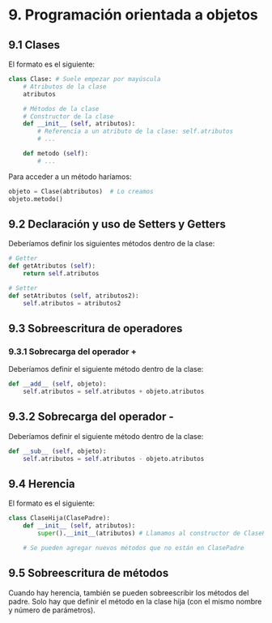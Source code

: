 # 9. Programación orientada a objetos
## 9.1 Clases
El formato es el siguiente:

```py
class Clase: # Suele empezar por mayúscula
    # Atributos de la clase
    atributos

    # Métodos de la clase
    # Constructor de la clase
    def __init__ (self, atributos):
        # Referencia a un atributo de la clase: self.atributos
        # ...

    def metodo (self):
        # ...
```

Para acceder a un método haríamos:

```py
objeto = Clase(abtributos)  # Lo creamos
objeto.metodo()
```

## 9.2 Declaración y uso de Setters y Getters
Deberíamos definir los siguientes métodos dentro de la clase:

```py
# Getter
def getAtributos (self):
    return self.atributos

# Setter
def setAtributos (self, atributos2):
    self.atributos = atributos2
```

## 9.3 Sobreescritura de operadores
### 9.3.1 Sobrecarga del operador +
Deberíamos definir el siguiente método dentro de la clase:

```py
def __add__ (self, objeto):
    self.atributos = self.atributos + objeto.atributos
```

## 9.3.2 Sobrecarga del operador -
Deberíamos definir el siguiente método dentro de la clase:

```py
def __sub__ (self, objeto):
    self.atributos = self.atributos - objeto.atributos
```

## 9.4 Herencia
El formato es el siguiente:

```py
class ClaseHija(ClasePadre):
    def __init__ (self, atributos):
        super().__init__(atributos) # Llamamos al constructor de ClasePadre

    # Se pueden agregar nuevos métodos que no están en ClasePadre
```

## 9.5 Sobreescritura de métodos
Cuando hay herencia, también se pueden sobreescribir los métodos del padre. Solo hay que definir el método en la clase hija (con el mismo nombre y número de parámetros).
